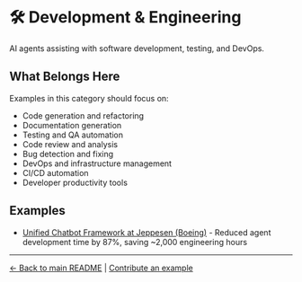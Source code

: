 # 🛠️ Development & Engineering

AI agents assisting with software development, testing, and DevOps.

## What Belongs Here

Examples in this category should focus on:
- Code generation and refactoring
- Documentation generation
- Testing and QA automation
- Code review and analysis
- Bug detection and fixing
- DevOps and infrastructure management
- CI/CD automation
- Developer productivity tools

## Examples

- [Unified Chatbot Framework at Jeppesen (Boeing)](jeppesen-unified-chatbot-framework.md) - Reduced agent development time by 87%, saving ~2,000 engineering hours

---

[← Back to main README](../../README.md) | [Contribute an example](../../CONTRIBUTING.md)
